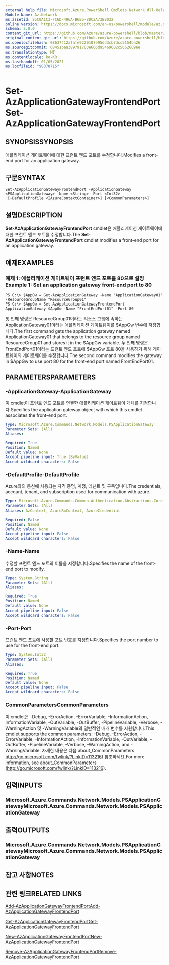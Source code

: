 ```yaml
---
external help file: Microsoft.Azure.PowerShell.Cmdlets.Network.dll-Help.xml
Module Name: Az.Network
ms.assetid: 85C0A1C3-FC6D-496A-B6B5-8DC2A73B8032
online version: https://docs.microsoft.com/en-us/powershell/module/az.network/set-azapplicationgatewayfrontendport
schema: 2.0.0
content_git_url: https://github.com/Azure/azure-powershell/blob/master/src/Network/Network/help/Set-AzApplicationGatewayFrontendPort.md
original_content_git_url: https://github.com/Azure/azure-powershell/blob/master/src/Network/Network/help/Set-AzApplicationGatewayFrontendPort.md
ms.openlocfilehash: 08637412afafe9220107e95dd3cb7dcc5154ba26
ms.sourcegitcommit: 68451baa389791703e666d95469602c5652609ee
ms.translationtype: MT
ms.contentlocale: ko-KR
ms.lasthandoff: 01/05/2021
ms.locfileid: "98378715"
---
```

# <span data-ttu-id="e38ba-101">Set-AzApplicationGatewayFrontendPort</span><span class="sxs-lookup"><span data-stu-id="e38ba-101">Set-AzApplicationGatewayFrontendPort</span></span>

## <span data-ttu-id="e38ba-102">SYNOPSIS</span><span class="sxs-lookup"><span data-stu-id="e38ba-102">SYNOPSIS</span></span>
<span data-ttu-id="e38ba-103">애플리케이션 게이트웨이에 대한 프런트 엔드 포트를 수정합니다.</span><span class="sxs-lookup"><span data-stu-id="e38ba-103">Modifies a front-end port for an application gateway.</span></span>

## <span data-ttu-id="e38ba-104">구문</span><span class="sxs-lookup"><span data-stu-id="e38ba-104">SYNTAX</span></span>

```
Set-AzApplicationGatewayFrontendPort -ApplicationGateway <PSApplicationGateway> -Name <String> -Port <Int32>
 [-DefaultProfile <IAzureContextContainer>] [<CommonParameters>]
```

## <span data-ttu-id="e38ba-105">설명</span><span class="sxs-lookup"><span data-stu-id="e38ba-105">DESCRIPTION</span></span>
<span data-ttu-id="e38ba-106">**Set-AzApplicationGatewayFrontendPort** cmdlet은 애플리케이션 게이트웨이에 대한 프런트 엔드 포트를 수정합니다.</span><span class="sxs-lookup"><span data-stu-id="e38ba-106">The **Set-AzApplicationGatewayFrontendPort** cmdlet modifies a front-end port for an application gateway.</span></span>

## <span data-ttu-id="e38ba-107">예제</span><span class="sxs-lookup"><span data-stu-id="e38ba-107">EXAMPLES</span></span>

### <span data-ttu-id="e38ba-108">예제 1: 애플리케이션 게이트웨이 프런트 엔드 포트를 80으로 설정</span><span class="sxs-lookup"><span data-stu-id="e38ba-108">Example 1: Set an application gateway front-end port to 80</span></span>
```
PS C:\> $AppGw = Get-AzApplicationGateway -Name "ApplicationGateway01" -ResourceGroupName "ResourceGroup01"
PS C:\> $AppGw = Set-AzApplicationGatewayFrontendPort -ApplicationGateway $AppGw -Name "FrontEndPort01" -Port 80
```

<span data-ttu-id="e38ba-109">첫 번째 명령은 ResourceGroup01이라는 리소스 그룹에 속하는 ApplicationGateway01이라는 애플리케이션 게이트웨이를 $AppGw 변수에 저장합니다.</span><span class="sxs-lookup"><span data-stu-id="e38ba-109">The first command gets the application gateway named ApplicationGateway01 that belongs to the resource group named ResourceGroup01 and stores it in the $AppGw variable.</span></span>
<span data-ttu-id="e38ba-110">두 번째 명령은 FrontEndPort01이라는 프런트 엔드 포트에 $AppGw 포트 80을 사용하기 위해 게이트웨이의 게이트웨이를 수정합니다.</span><span class="sxs-lookup"><span data-stu-id="e38ba-110">The second command modifies the gateway in $AppGw to use port 80 for the front-end port named FrontEndPort01.</span></span>

## <span data-ttu-id="e38ba-111">PARAMETERS</span><span class="sxs-lookup"><span data-stu-id="e38ba-111">PARAMETERS</span></span>

### <span data-ttu-id="e38ba-112">-ApplicationGateway</span><span class="sxs-lookup"><span data-stu-id="e38ba-112">-ApplicationGateway</span></span>
<span data-ttu-id="e38ba-113">이 cmdlet이 프런트 엔드 포트를 연결한 애플리케이션 게이트웨이 개체를 지정합니다.</span><span class="sxs-lookup"><span data-stu-id="e38ba-113">Specifies the application gateway object with which this cmdlet associates the front-end port.</span></span>

```yaml
Type: Microsoft.Azure.Commands.Network.Models.PSApplicationGateway
Parameter Sets: (All)
Aliases:

Required: True
Position: Named
Default value: None
Accept pipeline input: True (ByValue)
Accept wildcard characters: False
```

### <span data-ttu-id="e38ba-114">-DefaultProfile</span><span class="sxs-lookup"><span data-stu-id="e38ba-114">-DefaultProfile</span></span>
<span data-ttu-id="e38ba-115">Azure와의 통신에 사용되는 자격 증명, 계정, 테넌트 및 구독입니다.</span><span class="sxs-lookup"><span data-stu-id="e38ba-115">The credentials, account, tenant, and subscription used for communication with azure.</span></span>

```yaml
Type: Microsoft.Azure.Commands.Common.Authentication.Abstractions.Core.IAzureContextContainer
Parameter Sets: (All)
Aliases: AzContext, AzureRmContext, AzureCredential

Required: False
Position: Named
Default value: None
Accept pipeline input: False
Accept wildcard characters: False
```

### <span data-ttu-id="e38ba-116">-Name</span><span class="sxs-lookup"><span data-stu-id="e38ba-116">-Name</span></span>
<span data-ttu-id="e38ba-117">수정할 프런트 엔드 포트의 이름을 지정합니다.</span><span class="sxs-lookup"><span data-stu-id="e38ba-117">Specifies the name of the front-end port to modify.</span></span>

```yaml
Type: System.String
Parameter Sets: (All)
Aliases:

Required: True
Position: Named
Default value: None
Accept pipeline input: False
Accept wildcard characters: False
```

### <span data-ttu-id="e38ba-118">-Port</span><span class="sxs-lookup"><span data-stu-id="e38ba-118">-Port</span></span>
<span data-ttu-id="e38ba-119">프런트 엔드 포트에 사용할 포트 번호를 지정합니다.</span><span class="sxs-lookup"><span data-stu-id="e38ba-119">Specifies the port number to use for the front-end port.</span></span>

```yaml
Type: System.Int32
Parameter Sets: (All)
Aliases:

Required: True
Position: Named
Default value: None
Accept pipeline input: False
Accept wildcard characters: False
```

### <span data-ttu-id="e38ba-120">CommonParameters</span><span class="sxs-lookup"><span data-stu-id="e38ba-120">CommonParameters</span></span>
<span data-ttu-id="e38ba-121">이 cmdlet은 -Debug, -ErrorAction, -ErrorVariable, -InformationAction, -InformationVariable, -OutVariable, -OutBuffer, -PipelineVariable, -Verbose, -WarningAction 및 -WarningVariable의 일반적인 매개 변수를 지원합니다.</span><span class="sxs-lookup"><span data-stu-id="e38ba-121">This cmdlet supports the common parameters: -Debug, -ErrorAction, -ErrorVariable, -InformationAction, -InformationVariable, -OutVariable, -OutBuffer, -PipelineVariable, -Verbose, -WarningAction, and -WarningVariable.</span></span> <span data-ttu-id="e38ba-122">자세한 내용은 다음 about_CommonParameters http://go.microsoft.com/fwlink/?LinkID=113216) 참조하세요.</span><span class="sxs-lookup"><span data-stu-id="e38ba-122">For more information, see about_CommonParameters (http://go.microsoft.com/fwlink/?LinkID=113216).</span></span>

## <span data-ttu-id="e38ba-123">입력</span><span class="sxs-lookup"><span data-stu-id="e38ba-123">INPUTS</span></span>

### <span data-ttu-id="e38ba-124">Microsoft.Azure.Commands.Network.Models.PSApplicationGateway</span><span class="sxs-lookup"><span data-stu-id="e38ba-124">Microsoft.Azure.Commands.Network.Models.PSApplicationGateway</span></span>

## <span data-ttu-id="e38ba-125">출력</span><span class="sxs-lookup"><span data-stu-id="e38ba-125">OUTPUTS</span></span>

### <span data-ttu-id="e38ba-126">Microsoft.Azure.Commands.Network.Models.PSApplicationGateway</span><span class="sxs-lookup"><span data-stu-id="e38ba-126">Microsoft.Azure.Commands.Network.Models.PSApplicationGateway</span></span>

## <span data-ttu-id="e38ba-127">참고 사항</span><span class="sxs-lookup"><span data-stu-id="e38ba-127">NOTES</span></span>

## <span data-ttu-id="e38ba-128">관련 링크</span><span class="sxs-lookup"><span data-stu-id="e38ba-128">RELATED LINKS</span></span>

[<span data-ttu-id="e38ba-129">Add-AzApplicationGatewayFrontendPort</span><span class="sxs-lookup"><span data-stu-id="e38ba-129">Add-AzApplicationGatewayFrontendPort</span></span>](./Add-AzApplicationGatewayFrontendPort.md)

[<span data-ttu-id="e38ba-130">Get-AzApplicationGatewayFrontendPort</span><span class="sxs-lookup"><span data-stu-id="e38ba-130">Get-AzApplicationGatewayFrontendPort</span></span>](./Get-AzApplicationGatewayFrontendPort.md)

[<span data-ttu-id="e38ba-131">New-AzApplicationGatewayFrontendPort</span><span class="sxs-lookup"><span data-stu-id="e38ba-131">New-AzApplicationGatewayFrontendPort</span></span>](./New-AzApplicationGatewayFrontendPort.md)

[<span data-ttu-id="e38ba-132">Remove-AzApplicationGatewayFrontendPort</span><span class="sxs-lookup"><span data-stu-id="e38ba-132">Remove-AzApplicationGatewayFrontendPort</span></span>](./Remove-AzApplicationGatewayFrontendPort.md)
